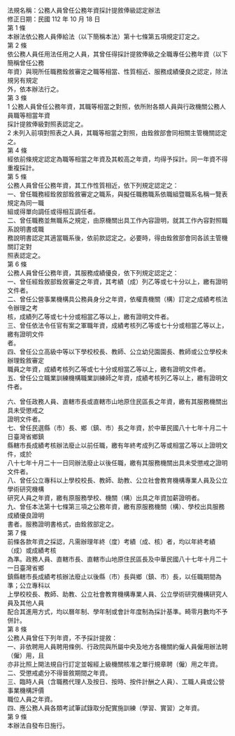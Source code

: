 法規名稱：公務人員曾任公務年資採計提敘俸級認定辦法  
修正日期：民國 112 年 10 月 18 日  
第 1 條  
本辦法依公務人員俸給法（以下簡稱本法）第十七條第五項規定訂定之。  
第 2 條  
依公務人員任用法任用之人員，其曾任得採計提敘俸級之全職專任公務年資（以下簡稱曾任公務  
年資）與現所任職務銓敘審定之職等相當、性質相近、服務成績優良之認定，除法規另有規定  
外，依本辦法行之。  
第 3 條  
1 公務人員曾任公務年資，其職等相當之對照，依所附各類人員與行政機關公務人員職等相當年資  
採計提敘俸級對照表認定之。  
2 未列入前項對照表之人員，其職等相當之對照，由銓敘部會同相關主管機關認定之。  
第 4 條  
經依前條規定認定為職等相當之年資及其較高之年資，均得予採計。同一年資不得重複採計。  
第 5 條  
公務人員曾任公務年資，其工作性質相近，依下列規定認定之：  
一、曾任職務經銓敘部銓敘審定之職系，與擬任職務職系依職組暨職系名稱一覽表規定為同一職  
組或得單向調任或得相互調任者。  
二、曾任職務並無職系之規定，由原機關出具工作內容證明，就其工作內容對照職系說明書或職  
務說明書認定其適當職系後，依前款認定之。必要時，得由銓敘部會同各該主管機關訂定對  
照表認定之。  
第 6 條  
公務人員曾任公務年資，其服務成績優良，依下列規定認定之：  
一、曾任經銓敘部銓敘審定之年資，其考績（成）列乙等或七十分以上，繳有證明文件者。  
二、曾任公營事業機構具公務員身分之年資，依權責機關（構）訂定之成績考核法令辦理之考  
核，成績列乙等或七十分或相當乙等以上，繳有證明文件者。  
三、曾任依法令任官有案之軍職年資，成績考核列乙等或七十分或相當乙等以上，繳有證明文件  
者。  
四、曾任公立高級中等以下學校校長、教師、公立幼兒園園長、教師或公立學校未辦理銓敘審定  
職員之年資，成績考核列乙等或七十分或相當乙等以上，繳有證明文件者。  
五、曾任公立職業訓練機構職業訓練師之年資，成績考核列乙等以上，繳有證明文件者。  


六、曾任政務人員、直轄市長或直轄市山地原住民區長之年資，繳有其服務機關出具未受懲戒之  
證明文件者。  
七、曾任民選縣（市）長、鄉（鎮、市）長之年資，於中華民國八十七年十月二十日臺灣省鄉鎮  
縣轄市長成績考核辦法廢止以前任職，繳有年終考成列乙等或相當乙等以上證明文件，或於  
八十七年十月二十一日同辦法廢止以後任職，繳有其服務機關出具未受懲戒之證明文件者。  
八、曾任公立專科以上學校校長、教師、助教、公立社會教育機構專業人員及公立學術研究機構  
研究人員之年資，繳有原服務學校、機關（構）出具之年資加薪證明者。  
九、曾任本法第十七條第三項之公務年資，繳有原服務機關（構）、學校出具服務成績優良證明  
書者。服務證明書格式，由銓敘部定之。  
第 7 條  
前條各款年資之採認，凡需辦理年終（度）考績（成、核）者，均以年終考績（成）或成績考核  
為準。政務人員、直轄市長、直轄市山地原住民區長及中華民國八十七年十月二十一日臺灣省鄉  
鎮縣轄市長成績考核辦法廢止以後縣（市）長與鄉（鎮、市）長，以任職期間為準；公立專科以  
上學校校長、教師、助教、公立社會教育機構專業人員、公立學術研究機構研究人員及其他人員  
配合其進用方式，均以曆年制、學年制或會計年度制為採計基準。畸零月數均不予併計。  
第 8 條  
公務人員曾任下列年資，不予採計提敘：  
一、非依聘用人員聘用條例、行政院與所屬中央及地方各機關約僱人員僱用辦法聘（僱）用，且  
亦非比照上開法規自行訂定並報經上級機關核准之單行規章聘（僱）用之年資。  
二、受懲戒處分不得晉敘期間之年資。  
三、臨時人員（含職務代理人及按日、按時、按件計酬之人員）、工職人員或公營事業機構評價  
職位人員之年資。  
四、應公務人員各類考試筆試錄取分配實施訓練（學習、實習）之年資。  
第 9 條  
本辦法自發布日施行。  


